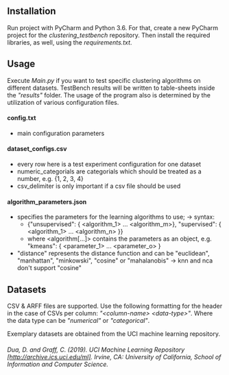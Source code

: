 ## Installation
Run project with PyCharm and Python 3.6. For that, create a new PyCharm project for the _clustering\_testbench_ repository. Then install the required libraries, as well, using the _requirements.txt_.

## Usage
Execute _Main.py_ if you want to test specific clustering algorithms on different datasets. TestBench results will be written to table-sheets inside the _"results"_ folder. The usage of the program also is determined by the utilization of various configuration files.

#### config.txt
  -  main configuration parameters

#### dataset_configs.csv
  -  every row here is a test experiment configuration for one dataset
  -  numeric_categorials are categorials which should be treated as a number, e.g. {1, 2, 3, 4}
  -  csv_delimiter is only important if a csv file should be used

#### algorithm_parameters.json
  -  specifies the parameters for the learning algorithms to use;
  -> syntax: 
       -  {"unsupervised": { <algorithm_1> ... <algorithm_m>}, "supervised": { <algorithm_1> ... <algorithm_n> }}
       -  where <algorithm[...]> contains the parameters as an object, e.g. "kmeans": { <parameter_1> ... <parameter_o> }
  -  "distance" represents the distance function and can be "euclidean", "manhattan", "minkowski", "cosine" or "mahalanobis"
  -> knn and nca don't support "cosine"
    
## Datasets
CSV & ARFF files are supported. Use the following formatting for the header in the case of CSVs per column: _"\<column-name\> \<data-type\>"_. Where the data type can be _"numerical"_ or _"categorical"_.
  
Exemplary datasets are obtained from the UCI machine learning repository.
###### Dua, D. and Graff, C. (2019). UCI Machine Learning Repository [http://archive.ics.uci.edu/ml]. Irvine, CA: University of California, School of Information and Computer Science.

